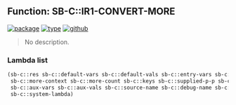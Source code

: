 ## Function: SB-C::IR1-CONVERT-MORE
[![package](https://img.shields.io/badge/Package-SB--C-5f9ea0.svg?style=social&colorA=999999)](../) [![type](https://img.shields.io/badge/Type-Function-5f9ea0.svg?style=social&colorA=999999)](../#function) [![github](https://img.shields.io/badge/GitHub-View_the_source-5f9ea0.svg?style=social&colorA=999999&logo=github)](https://github.com/sbcl/sbcl/blob/master/src/compiler/ir1tran-lambda.lisp/) 

> No description.

### Lambda list
```cl
(sb-c::res sb-c::default-vars sb-c::default-vals sb-c::entry-vars sb-c::entry-vals rest
 sb-c::more-context sb-c::more-count sb-c::keys sb-c::supplied-p-p sb-c::body
 sb-c::aux-vars sb-c::aux-vals sb-c::source-name sb-c::debug-name sb-c::post-binding-lexenv
 sb-c::system-lambda)
```
